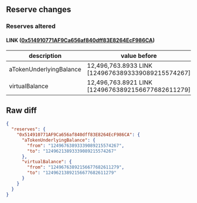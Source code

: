 ## Reserve changes

### Reserves altered

#### LINK ([0x514910771AF9Ca656af840dff83E8264EcF986CA](https://etherscan.io/address/0x514910771AF9Ca656af840dff83E8264EcF986CA))

| description | value before | value after |
| --- | --- | --- |
| aTokenUnderlyingBalance | 12,496,763.8933 LINK [12496763893339089215574267] | 12,496,213.8933 LINK [12496213893339089215574267] |
| virtualBalance | 12,496,763.8921 LINK [12496763892156677682611279] | 12,496,213.8921 LINK [12496213892156677682611279] |


## Raw diff

```json
{
  "reserves": {
    "0x514910771AF9Ca656af840dff83E8264EcF986CA": {
      "aTokenUnderlyingBalance": {
        "from": "12496763893339089215574267",
        "to": "12496213893339089215574267"
      },
      "virtualBalance": {
        "from": "12496763892156677682611279",
        "to": "12496213892156677682611279"
      }
    }
  }
}
```